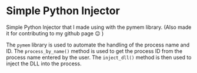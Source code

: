 # Simple Python Injector
 Simple Python Injector that I made using with the pymem library. (Also made it for contributing to my github page :wink: )

 The `pymem` library is used to automate the handling of the process name and ID. The `process_by_name()` method is used to get the process ID from the process name entered by the user. The `inject_dll()` method is then used to inject the DLL into the process.
